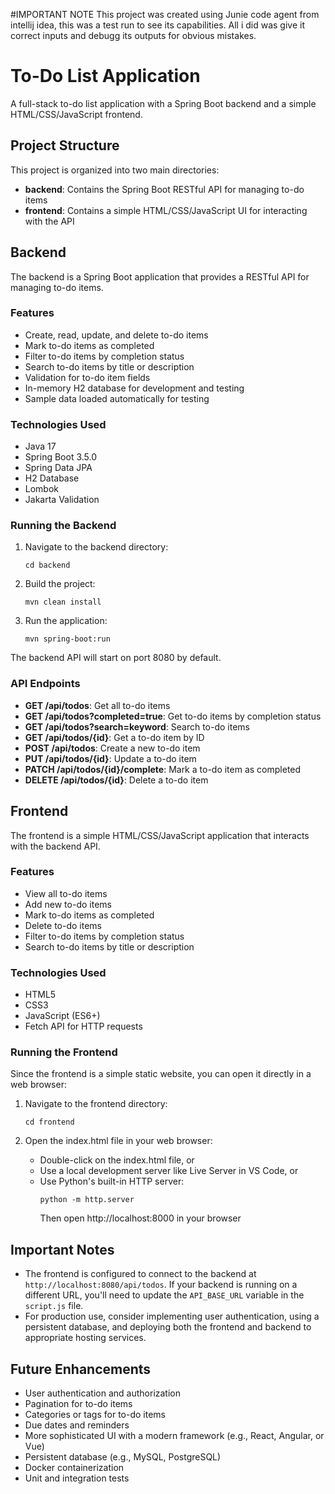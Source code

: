 #IMPORTANT NOTE
This project was created using Junie code agent from intellij idea, this was a test run to see its
capabilities. All i did was give it correct inputs and debugg its outputs for obvious mistakes.



# To-Do List Application

A full-stack to-do list application with a Spring Boot backend and a simple HTML/CSS/JavaScript frontend.

## Project Structure

This project is organized into two main directories:

- **backend**: Contains the Spring Boot RESTful API for managing to-do items
- **frontend**: Contains a simple HTML/CSS/JavaScript UI for interacting with the API

## Backend

The backend is a Spring Boot application that provides a RESTful API for managing to-do items.

### Features

- Create, read, update, and delete to-do items
- Mark to-do items as completed
- Filter to-do items by completion status
- Search to-do items by title or description
- Validation for to-do item fields
- In-memory H2 database for development and testing
- Sample data loaded automatically for testing

### Technologies Used

- Java 17
- Spring Boot 3.5.0
- Spring Data JPA
- H2 Database
- Lombok
- Jakarta Validation

### Running the Backend

1. Navigate to the backend directory:
   ```
   cd backend
   ```

2. Build the project:
   ```
   mvn clean install
   ```

3. Run the application:
   ```
   mvn spring-boot:run
   ```

The backend API will start on port 8080 by default.

### API Endpoints

- **GET /api/todos**: Get all to-do items
- **GET /api/todos?completed=true**: Get to-do items by completion status
- **GET /api/todos?search=keyword**: Search to-do items
- **GET /api/todos/{id}**: Get a to-do item by ID
- **POST /api/todos**: Create a new to-do item
- **PUT /api/todos/{id}**: Update a to-do item
- **PATCH /api/todos/{id}/complete**: Mark a to-do item as completed
- **DELETE /api/todos/{id}**: Delete a to-do item

## Frontend

The frontend is a simple HTML/CSS/JavaScript application that interacts with the backend API.

### Features

- View all to-do items
- Add new to-do items
- Mark to-do items as completed
- Delete to-do items
- Filter to-do items by completion status
- Search to-do items by title or description

### Technologies Used

- HTML5
- CSS3
- JavaScript (ES6+)
- Fetch API for HTTP requests

### Running the Frontend

Since the frontend is a simple static website, you can open it directly in a web browser:

1. Navigate to the frontend directory:
   ```
   cd frontend
   ```

2. Open the index.html file in your web browser:
   - Double-click on the index.html file, or
   - Use a local development server like Live Server in VS Code, or
   - Use Python's built-in HTTP server:
     ```
     python -m http.server
     ```
     Then open http://localhost:8000 in your browser

## Important Notes

- The frontend is configured to connect to the backend at `http://localhost:8080/api/todos`. If your backend is running on a different URL, you'll need to update the `API_BASE_URL` variable in the `script.js` file.
- For production use, consider implementing user authentication, using a persistent database, and deploying both the frontend and backend to appropriate hosting services.

## Future Enhancements

- User authentication and authorization
- Pagination for to-do items
- Categories or tags for to-do items
- Due dates and reminders
- More sophisticated UI with a modern framework (e.g., React, Angular, or Vue)
- Persistent database (e.g., MySQL, PostgreSQL)
- Docker containerization
- Unit and integration tests
